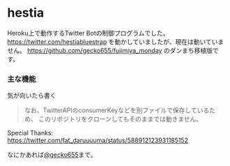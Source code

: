 hestia
===========

Heroku上で動作するTwitter Botの制御プログラムでした。
<https://twitter.com/hestiabluestrap> を動かしていましたが、現在は動いていません。
<https://github.com/gecko655/fujimiya_monday> のダンまち移植版です。

### 主な機能

気が向いたら書く


> なお、TwitterAPIのconsumerKeyなどを別ファイルで保存しているため、
このリポジトリをクローンしてもそのままでは動きません。

Special Thanks: https://twitter.com/fat_daruuuuma/status/588912123931185152

なにかあれば[@gecko655](http://twitter.com/gecko655 "")まで。

